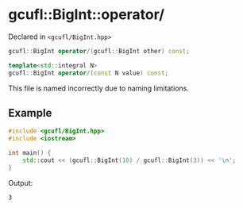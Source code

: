 # gcufl::BigInt::operator/
Declared in `<gcufl/BigInt.hpp>`
```cpp
gcufl::BigInt operator/(gcufl::BigInt other) const;

template<std::integral N>
gcufl::BigInt operator/(const N value) const;
```
This file is named incorrectly due to naming limitations.
## Example
```cpp
#include <gcufl/BigInt.hpp>
#include <iostream>

int main() {
	std::cout << (gcufl::BigInt(10) / gcufl::BigInt(3)) << '\n';
}
```
Output:
```
3
```
